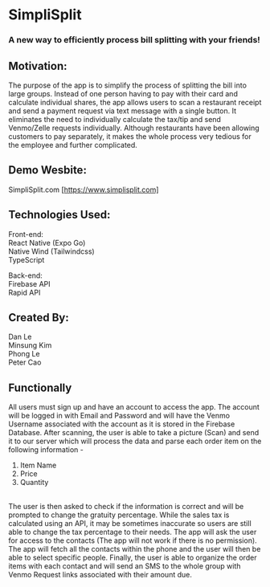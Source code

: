 # SimpliSplit 

### A new way to efficiently process bill splitting with your friends!

## Motivation:

The purpose of the app is to simplify the process of splitting the bill into large groups. Instead of one person having to pay with their card and calculate individual shares, the app allows users to scan a restaurant receipt and send a payment request via text message with a single button. It eliminates the need to individually calculate the tax/tip and send Venmo/Zelle requests individually. Although restaurants have been allowing customers to pay separately, it makes the whole process very tedious for the employee and further complicated. 

## Demo Wesbite:
SimpliSplit.com [https://www.simplisplit.com]

## Technologies Used:

Front-end:
<br>
React Native (Expo Go)
<br>
Native Wind (Tailwindcss)
<br>
TypeScript

Back-end:
<br>
Firebase API
<br>
Rapid API 

## Created By:
Dan Le
<br>
Minsung Kim
<br>
Phong Le
<br>
Peter Cao

## Functionally
All users must sign up and have an account to access the app.
The account will be logged in with Email and Password and will have the Venmo Username associated with the account as it is stored in the Firebase Database.
After scanning, the user is able to take a picture (Scan) and send it to our server which will process the data and parse each order item on the following information - 
   1. Item Name
   2. Price
   3. Quantity
<br>
The user is then asked to check if the information is correct and will be prompted to change the gratuity percentage. While the sales tax is calculated using an API, it may be sometimes inaccurate so users are still able to change the tax percentage to their needs.
The app will ask the user for access to the contacts (The app will not work if there is no permission). The app will fetch all the contacts within the phone and the user will then be able to select specific people.
Finally, the user is able to organize the order items with each contact and will send an SMS to the whole group with Venmo Request links associated with their amount due.

